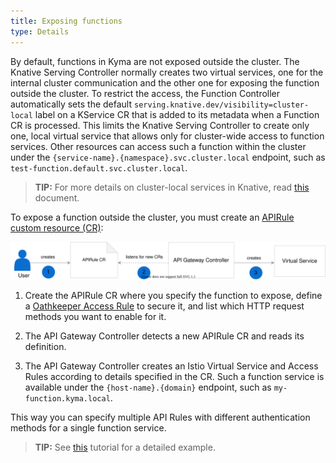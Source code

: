 ```yaml
---
title: Exposing functions
type: Details
---
```


By default, functions in Kyma are not exposed outside the cluster. The Knative Serving Controller normally creates two virtual services, one for the internal cluster communication and the other one for exposing the function outside the cluster. To restrict the access, the Function Controller automatically sets the default `serving.knative.dev/visibility=cluster-local` label on a KService CR that is added to its metadata when a Function CR is processed. This limits the Knative Serving Controller to create only one, local virtual service that allows only for cluster-wide access to function services. Other resources can access such a function within the cluster under the `{service-name}.{namespace}.svc.cluster.local` endpoint, such as `test-function.default.svc.cluster.local`.

> **TIP:** For more details on cluster-local services in Knative, read [this](https://knative.dev/docs/serving/cluster-local-route/) document.

To expose a function outside the cluster, you must create an [APIRule custom resource (CR)](/components/api-gateway#custom-resource-api-rule):

![Expose a function service](./assets/api-rules.svg)

1. Create the APIRule CR where you specify the function to expose, define a [Oathkeeper Access Rule](/components/api-gateway/#details-available-security-options) to secure it, and list which HTTP request methods you want to enable for it.

2. The API Gateway Controller detects a new APIRule CR and reads its definition.

3. The API Gateway Controller creates an Istio Virtual Service and Access Rules according to details specified in the CR. Such a function service is available under the `{host-name}.{domain}` endpoint, such as `my-function.kyma.local`.

This way you can specify multiple API Rules with different authentication methods for a single function service.

> **TIP:** See [this](#tutorials-expose-a-function-with-an-api-rule) tutorial for a detailed example.
